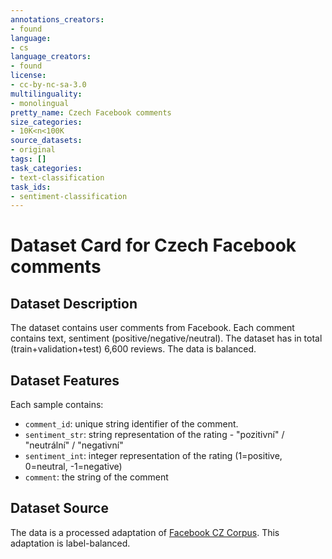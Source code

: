 ```yaml
---
annotations_creators:
- found
language:
- cs
language_creators:
- found
license:
- cc-by-nc-sa-3.0
multilinguality:
- monolingual
pretty_name: Czech Facebook comments
size_categories:
- 10K<n<100K
source_datasets:
- original
tags: []
task_categories:
- text-classification
task_ids:
- sentiment-classification
---
```



# Dataset Card for Czech Facebook comments


## Dataset Description

The dataset contains user comments from Facebook. Each comment contains text, sentiment (positive/negative/neutral).
The dataset has in total (train+validation+test) 6,600 reviews. The data is balanced.


## Dataset Features

Each sample contains:
- `comment_id`: unique string identifier of the comment.
- `sentiment_str`: string representation of the rating - "pozitivní" / "neutrální" / "negativní"
- `sentiment_int`: integer representation of the rating (1=positive, 0=neutral, -1=negative)
- `comment`: the string of the comment


## Dataset Source

The data is a processed adaptation of [Facebook CZ Corpus](https://liks.fav.zcu.cz/sentiment/).
This adaptation is label-balanced.
